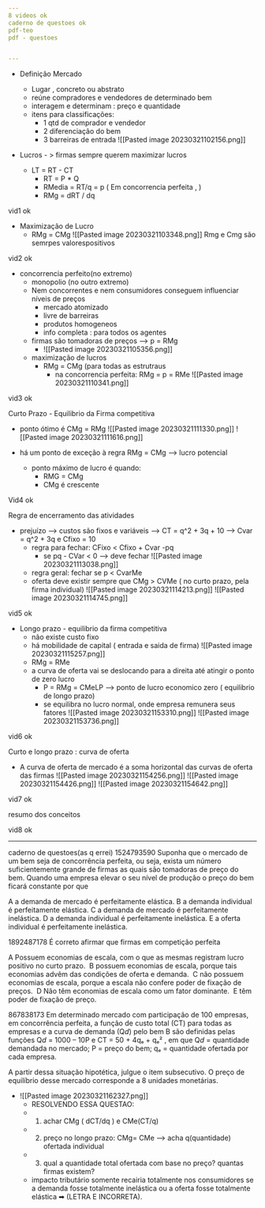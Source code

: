 ```yaml
---
8 videos ok 
caderno de questoes ok
pdf-teo 
pdf - questoes


---
```

- Definição  Mercado
	- Lugar , concreto ou abstrato
	- reúne compradores e vendedores de determinado bem
	- interagem e determinam : preço e quantidade
	- itens para classificações:
		- 1 qtd de comprador e vendedor
		- 2 diferenciação do bem
		- 3 barreiras de entrada
		![[Pasted image 20230321102156.png]]

- Lucros - > firmas sempre querem maximizar lucros
	- LT = RT - CT
		- RT = P * Q
		- RMedia  = RT/q = p ( Em concorrencia perfeita , )
		- RMg = dRT / dq

vid1 ok

- Maximização de Lucro
	- RMg = CMg 
		![[Pasted image 20230321103348.png]]
		Rmg e Cmg são semrpes valorespositivos

vid2 ok

- concorrencia perfeito(no extremo)
	- monopolio (no outro extremo)
	- Nem concorrentes e nem consumidores conseguem influenciar níveis de preços
		- mercado atomizado
		- livre de barreiras
		- produtos homogeneos
		- info completa : para todos os agentes
	- firmas são tomadoras de preços --> p = RMg
		- ![[Pasted image 20230321105356.png]]
	- maximização de lucros
		- RMg = CMg (para todas as estrutraus 
			- na concorrencia perfeita: RMg = p = RMe
	![[Pasted image 20230321110341.png]]
	

vid3 ok

Curto Prazo - Equilibrio da Firma competitiva

- ponto ótimo é CMg = RMg
	![[Pasted image 20230321111330.png]]
	![[Pasted image 20230321111616.png]]

- há um ponto de exceção à regra RMg = CMg --> lucro potencial
	- ponto máximo de lucro é quando:
		- RMG = CMg
		- CMg é crescente

Vid4 ok

Regra de encerramento das atividades
- prejuízo --> custos são fixos e variáveis --> CT  = q^2 + 3q + 10 --> Cvar = q^2 + 3q e Cfixo = 10
	- regra para fechar: CFixo < Cfixo + Cvar -pq 
		- se pq - CVar < 0 --> deve fechar
		![[Pasted image 20230321113038.png]]
	- regra geral: fechar se p < CvarMe
	- oferta deve existir sempre que CMg > CVMe ( no curto prazo, pela firma individual)
		![[Pasted image 20230321114213.png]]
	![[Pasted image 20230321114745.png]]

vid5 ok

- Longo prazo - equilibrio da firma competitiva
	- não existe custo fixo
	- há mobilidade de capital ( entrada e saida de firma)
	![[Pasted image 20230321115257.png]]
	- RMg = RMe
	- a curva de oferta vai se deslocando para a direita até atingir o ponto de zero lucro
		- P = RMg = CMeLP --> ponto de lucro economico zero ( equilibrio de longo prazo)
		- se equilibra no lucro normal, onde empresa remunera seus fatores
		![[Pasted image 20230321153310.png]]
		![[Pasted image 20230321153736.png]]
		
vid6 ok

Curto e longo prazo : curva de oferta

- A curva de oferta de mercado é a soma horizontal das curvas de oferta das firmas
	![[Pasted image 20230321154256.png]]
	![[Pasted image 20230321154426.png]]
	![[Pasted image 20230321154642.png]]

vid7 ok 

resumo dos conceitos

vid8 ok

________________

caderno de questoes(as q errei)
1524793590
Suponha que o mercado de um bem seja de concorrência perfeita, ou seja, exista um número suficientemente grande de firmas as quais são tomadoras de preço do bem. Quando uma empresa elevar o seu nível de produção o preço do bem ficará constante por que

A a demanda de mercado é perfeitamente elástica.
B a demanda individual é perfeitamente elástica.
C a demanda de mercado é perfeitamente inelástica.
D a demanda individual é perfeitamente inelástica.
E a oferta individual é perfeitamente inelástica.

1892487178
É correto afirmar que firmas em competição perfeita 

A Possuem economias de escala, com o que as mesmas registram lucro positivo no curto prazo. 
B possuem economias de escala, porque tais economias advêm das condições de oferta e demanda. 
C não possuem economias de escala, porque a escala não confere poder de fixação de preços. 
D Não têm economias de escala como um fator dominante. 
E têm poder de fixação de preço.

867838173
Em determinado mercado com participação de 100 empresas, em concorrência perfeita, a função de custo total (CT) para todas as empresas e a curva de demanda (Q𝘥) pelo bem B são definidas pelas funções Q𝘥 = 1000 – 10P e CT = 50 + 4qₑ + qₑ² , em que Q𝘥 = quantidade demandada no mercado; P = preço do bem; qₑ = quantidade ofertada por cada empresa.

A partir dessa situação hipotética, julgue o item subsecutivo.
O preço de equilíbrio desse mercado corresponde a 8 unidades monetárias.


- ![[Pasted image 20230321162327.png]]
	- RESOLVENDO ESSA QUESTAO:
	- 1) achar CMg ( dCT/dq ) e CMe(CT/q)
	- 2) preço no longo prazo: CMg= CMe --> acha q(quantidade) ofertada individual
	- 3) qual a quantidade total ofertada com base no preço? quantas firmas existem?
	- impacto tributário somente recairia totalmente nos consumidores se a demanda fosse totalmente inelástica ou a oferta fosse totalmente elástica ➡ (LETRA E INCORRETA).
